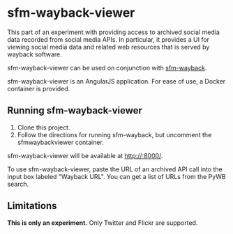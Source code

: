 # sfm-wayback-viewer

This part of an experiment with providing access to archived social media data recorded from social media APIs.
In particular, it provides a UI for viewing social media data and related web resources that is served by
wayback software.

sfm-wayback-viewer can be used on conjunction with [sfm-wayback](https://github.com/gwu-libraries/sfm-wayback).

sfm-wayback-viewer is an AngularJS application. For ease of use, a Docker container is provided.

## Running sfm-wayback-viewer
1. Clone this project.
2. Follow the directions for running sfm-wayback, but uncomment the sfmwaybackviewer container.

sfm-wayback-viewer will be available at [http://<your server>:8000/](http://localhost:8000/).

To use sfm-wayback-viewer, paste the URL of an archived API call into the input box labeled
"Wayback URL".  You can get a list of URLs from the PyWB search.

## Limitations
**This is only an experiment.** Only Twitter and Flickr are supported.
